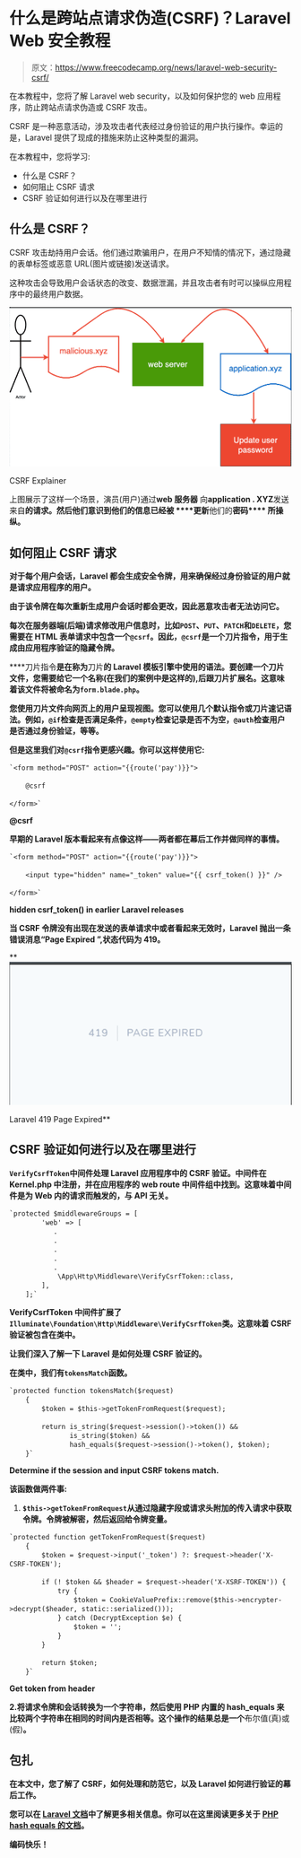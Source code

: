 # 什么是跨站点请求伪造(CSRF)？Laravel Web 安全教程

> 原文：<https://www.freecodecamp.org/news/laravel-web-security-csrf/>

在本教程中，您将了解 Laravel web security，以及如何保护您的 web 应用程序，防止跨站点请求伪造或 CSRF 攻击。

CSRF 是一种恶意活动，涉及攻击者代表经过身份验证的用户执行操作。幸运的是，Laravel 提供了现成的措施来防止这种类型的漏洞。

在本教程中，您将学习:

*   什么是 CSRF？
*   如何阻止 CSRF 请求
*   CSRF 验证如何进行以及在哪里进行

## 什么是 CSRF？

CSRF 攻击劫持用户会话。他们通过欺骗用户，在用户不知情的情况下，通过隐藏的表单标签或恶意 URL(图片或链接)发送请求。

这种攻击会导致用户会话状态的改变、数据泄漏，并且攻击者有时可以操纵应用程序中的最终用户数据。

![Screenshot-2022-10-03-at-14.59.14-1](img/fa1518f3c6a4fbc920cfc5655b5f0264.png)

CSRF Explainer

上图展示了这样一个场景，演员(用户)通过****web 服务器**** 向****application . XYZ****发送来自**的请求。然后他们意识到他们的信息已经被 ****更新**他们的**密码**** 所操纵。**

## **如何阻止 CSRF 请求**

**对于每个用户会话，Laravel 都会生成安全令牌，用来确保经过身份验证的用户就是请求应用程序的用户。**

**由于该令牌在每次重新生成用户会话时都会更改，因此恶意攻击者无法访问它。**

**每次在服务器端(后端)请求修改用户信息时，比如`POST`、`PUT`、`PATCH`和`DELETE`，您需要在 HTML 表单请求中包含一个`@csrf`。因此，`@csrf`是一个刀片指令，用于生成由应用程序验证的隐藏令牌。**

****刀片指令**是在称为**刀片**的 Laravel 模板引擎中使用的语法。要创建一个刀片文件，您需要给它一个名称(在我们的案例中是这样的),后跟刀片扩展名。这意味着该文件将被命名为`form.blade.php`。**

**您使用刀片文件向网页上的用户呈现视图。您可以使用几个默认指令或刀片速记语法。例如，`@if`检查是否满足条件，`@empty`检查记录是否不为空，`@auth`检查用户是否通过身份验证，等等。**

**但是这里我们对`@csrf`指令更感兴趣。你可以这样使用它:**

```
`<form method="POST" action="{{route('pay')}}">

    @csrf

</form>`
```

**@csrf**

**早期的 Laravel 版本看起来有点像这样——两者都在幕后工作并做同样的事情。**

```
`<form method="POST" action="{{route('pay')}}">

    <input type="hidden" name="_token" value="{{ csrf_token() }}" />

</form>`
```

**hidden csrf_token() in earlier Laravel releases**

**当 CSRF 令牌没有出现在发送的表单请求中或者看起来无效时，Laravel 抛出一条错误消息“Page Expired ”,状态代码为 419。**

**![Screenshot-2022-10-03-at-15.11.43-1](img/18aa01af2b3c70b18722d532557fc5fc.png)

Laravel 419 Page Expired** 

## **CSRF 验证如何进行以及在哪里进行**

**`VerifyCsrfToken`中间件处理 Laravel 应用程序中的 CSRF 验证。中间件在 Kernel.php 中注册，并在应用程序的 web route 中间件组中找到。这意味着中间件是为 Web 内的请求而触发的，与 API 无关。**

```
`protected $middlewareGroups = [
        'web' => [
           .
           .
           .
           .
           .
            \App\Http\Middleware\VerifyCsrfToken::class,
        ],
    ];`
```

**VerifyCsrfToken 中间件扩展了`Illuminate\Foundation\Http\Middleware\VerifyCsrfToken`类。这意味着 CSRF 验证被包含在类中。**

**让我们深入了解一下 Laravel 是如何处理 CSRF 验证的。**

**在类中，我们有`tokensMatch`函数。**

```
`protected function tokensMatch($request)
    {
        $token = $this->getTokenFromRequest($request);

        return is_string($request->session()->token()) &&
               is_string($token) &&
               hash_equals($request->session()->token(), $token);
    }`
```

**Determine if the session and input CSRF tokens match.**

**该函数做两件事:**

1.  **`$this->getTokenFromRequest`从通过隐藏字段或请求头附加的传入请求中获取令牌。令牌被解密，然后返回给令牌变量。**

```
`protected function getTokenFromRequest($request)
    {
        $token = $request->input('_token') ?: $request->header('X-CSRF-TOKEN');

        if (! $token && $header = $request->header('X-XSRF-TOKEN')) {
            try {
                $token = CookieValuePrefix::remove($this->encrypter->decrypt($header, static::serialized()));
            } catch (DecryptException $e) {
                $token = '';
            }
        }

        return $token;
    }`
```

**Get token from header**

**2.将请求令牌和会话转换为一个字符串，然后使用 PHP 内置的 hash_equals 来比较两个字符串在相同的时间内是否相等。这个操作的结果总是一个**布尔值(真)或(假)**。**

## **包扎**

**在本文中，您了解了 CSRF，如何处理和防范它，以及 Laravel 如何进行验证的幕后工作。**

**您可以在 [Laravel 文档](https://laravel.com/docs/9.x/csrf)中了解更多相关信息。你可以在这里阅读更多关于 [PHP hash equals 的文档](https://www.php.net/manual/en/function.hash-equals.php)。**

**编码快乐！**